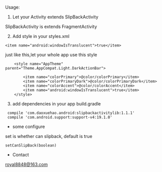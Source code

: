 Usage:

1. Let your Activity extends SlipBackActivity

  SlipBackActivity is extends FragmentActivity

2. Add style in your styles.xml
```
<item name="android:windowIsTranslucent">true</item>
```
just like this,let your whole app use this style
```
    <style name="AppTheme" parent="Theme.AppCompat.Light.DarkActionBar">
  
        <item name="colorPrimary">@color/colorPrimary</item>
        <item name="colorPrimaryDark">@color/colorPrimaryDark</item>
        <item name="colorAccent">@color/colorAccent</item>
        <item name="android:windowIsTranslucent">true</item>
    </style>
```
3. add dependencies in your app build.gradle
```
 compile 'com.daoxuehao.android:slipbackactivitylib:1.1.1'
 compile 'com.android.support:support-v4:19.1.0'
```
- some configure

 set is whether can slipback, default is true
```
setCanSlipBack(boolean)
```
- Contact

 royal8848@163.com